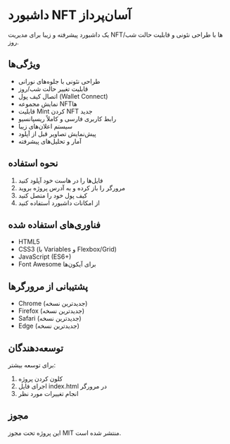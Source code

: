 # داشبورد NFT آسان‌پرداز

یک داشبورد پیشرفته و زیبا برای مدیریت NFTها با طراحی نئونی و قابلیت حالت شب/روز.

## ویژگی‌ها

- طراحی نئونی با جلوه‌های نورانی
- قابلیت تغییر حالت شب/روز
- اتصال کیف پول (Wallet Connect)
- نمایش مجموعه NFTها
- قابلیت Mint کردن NFT جدید
- رابط کاربری فارسی و کاملاً ریسپانسیو
- سیستم اعلان‌های زیبا
- پیش‌نمایش تصاویر قبل از آپلود
- آمار و تحلیل‌های پیشرفته

## نحوه استفاده

1. فایل‌ها را در هاست خود آپلود کنید
2. مرورگر را باز کرده و به آدرس پروژه بروید
3. کیف پول خود را متصل کنید
4. از امکانات داشبورد استفاده کنید

## فناوری‌های استفاده شده

- HTML5
- CSS3 (با Variables و Flexbox/Grid)
- JavaScript (ES6+)
- Font Awesome برای آیکون‌ها

## پشتیبانی از مرورگرها

- Chrome (جدیدترین نسخه)
- Firefox (جدیدترین نسخه)
- Safari (جدیدترین نسخه)
- Edge (جدیدترین نسخه)

## توسعه‌دهندگان

برای توسعه بیشتر:

1. کلون کردن پروژه
2. اجرای فایل index.html در مرورگر
3. انجام تغییرات مورد نظر

## مجوز

این پروژه تحت مجوز MIT منتشر شده است.
